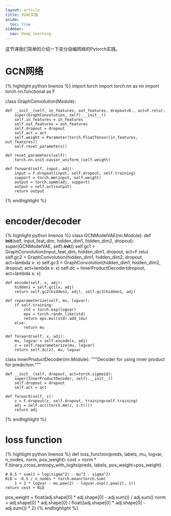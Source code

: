 ```yaml
---
layout: article
title: VGAE实践
aside:
  toc: true
sidebar:
  nav: Deep_learning
---
```


这节课我们简单的介绍一下变分自编网络的Pytorch实践。<!--more-->

# GCN网络

{% highlight python linenos %}
import torch
import torch.nn as nn
import torch.nn.functional as F

class GraphConvolution(Module):
    
    def __init__(self, in_features, out_features, dropout=0., act=F.relu):
        super(GraphConvolution, self).__init__()
        self.in_features = in_features
        self.out_features = out_features
        self.dropout = dropout
        self.act = act
        self.weight = Parameter(torch.FloatTensor(in_features, out_features))
        self.reset_parameters()

    def reset_parameters(self):
        torch.nn.init.xavier_uniform_(self.weight)

    def forward(self, input, adj):
        input = F.dropout(input, self.dropout, self.training)
        support = torch.mm(input, self.weight)
        output = torch.spmm(adj, support)
        output = self.act(output)
        return output
{% endhighlight %}

# encoder/decoder

{% highlight python linenos %}
class GCNModelVAE(nn.Module):
    def __init__(self, input_feat_dim, hidden_dim1, hidden_dim2, dropout):
        super(GCNModelVAE, self).__init__()
        self.gc1 = GraphConvolution(input_feat_dim, hidden_dim1, dropout, act=F.relu)
        self.gc2 = GraphConvolution(hidden_dim1, hidden_dim2, dropout, act=lambda x: x)
        self.gc3 = GraphConvolution(hidden_dim1, hidden_dim2, dropout, act=lambda x: x)
        self.dc = InnerProductDecoder(dropout, act=lambda x: x)

    def encode(self, x, adj):
        hidden1 = self.gc1(x, adj)
        return self.gc2(hidden1, adj), self.gc3(hidden1, adj)

    def reparameterize(self, mu, logvar):
        if self.training:
            std = torch.exp(logvar)
            eps = torch.randn_like(std)
            return eps.mul(std).add_(mu)
        else:
            return mu

    def forward(self, x, adj):
        mu, logvar = self.encode(x, adj)
        z = self.reparameterize(mu, logvar)
        return self.dc(z), mu, logvar

class InnerProductDecoder(nn.Module):
    """Decoder for using inner product for prediction."""

    def __init__(self, dropout, act=torch.sigmoid):
        super(InnerProductDecoder, self).__init__()
        self.dropout = dropout
        self.act = act

    def forward(self, z):
        z = F.dropout(z, self.dropout, training=self.training)
        adj = self.act(torch.mm(z, z.t()))
        return adj
{% endhighlight %}

# loss function

{% highlight python linenos %}
def loss_function(preds, labels, mu, logvar, n_nodes, norm, pos_weight):
    cost = norm * F.binary_cross_entropy_with_logits(preds, labels, pos_weight=pos_weight)

    # 0.5 * sum(1 + log(sigma^2) - mu^2 - sigma^2)
    KLD = -0.5 / n_nodes * torch.mean(torch.sum(
        1 + 2 * logvar - mu.pow(2) - logvar.exp().pow(2), 1))
    return cost + KLD

pos_weight = float(adj.shape[0] * adj.shape[0] - adj.sum()) / adj.sum()
    norm = adj.shape[0] * adj.shape[0] / float((adj.shape[0] * adj.shape[0] - adj.sum()) * 2)
{% endhighlight %}
